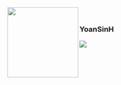<img align="left" src="https://external-preview.redd.it/AGkerI4Ds3lbjLuqC0tte-UpysInVVReEUmKBRokpk8.png?auto=webp&s=05a01e96f55c00e7e41f89239855d3853cfda553" width="160px">

<br>

### YoanSinH
![](https://img.shields.io/badge/Some%20of%20my%20Work:%20▼%20▼%20▼-313131?style=flat&labelColor=313131&color=313131)

